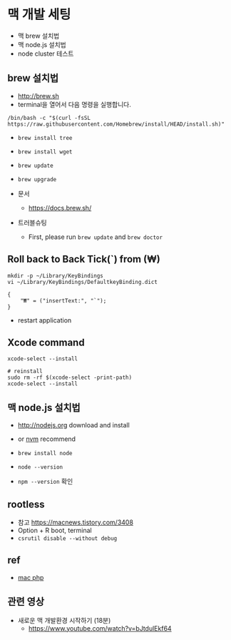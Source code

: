 # 맥 개발 세팅

* 맥 brew 설치법
* 맥 node.js 설치법
* node cluster 테스트

## brew 설치법
* http://brew.sh
* terminal을 열어서 다음 명령을 실행합니다.

```
/bin/bash -c "$(curl -fsSL https://raw.githubusercontent.com/Homebrew/install/HEAD/install.sh)"
```
* `brew install tree`
* `brew install wget`
* `brew update`
* `brew upgrade`

* 문서
  * https://docs.brew.sh/
* 트러블슈팅
  * First, please run `brew update` and `brew doctor`


## Roll back to Back Tick(\`) from (₩)
```
mkdir -p ~/Library/KeyBindings
vi ~/Library/KeyBindings/DefaultkeyBinding.dict
```

```
{
    "₩" = ("insertText:", "`");
}
```

  * restart application

## Xcode command
```
xcode-select --install

# reinstall
sudo rm -rf $(xcode-select -print-path)
xcode-select --install
```


## 맥 node.js 설치법
* http://nodejs.org download and install
* or [nvm](/mib/nodejs/nvm) recommend
* `brew install node`

* `node --version`
* `npm --version` 확인


## rootless
* 참고 https://macnews.tistory.com/3408
* Option + R boot, terminal
* `csrutil disable --without debug`

## ref
* [mac php](/mib/mac/php)

## 관련 영상
* 새로운 맥 개발환경 시작하기 (18분)
  * https://www.youtube.com/watch?v=bJtdulEkf64

